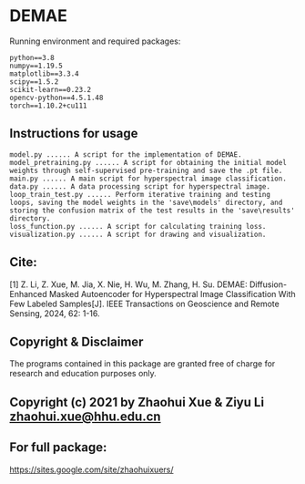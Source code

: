 # DEMAE

Running environment and required packages:
    
    python==3.8
    numpy==1.19.5
    matplotlib==3.3.4
    scipy==1.5.2
    scikit-learn==0.23.2
    opencv-python==4.5.1.48
    torch==1.10.2+cu111

Instructions for usage
---------------------
    model.py ...... A script for the implementation of DEMAE.
    model_pretraining.py ...... A script for obtaining the initial model weights through self-supervised pre-training and save the .pt file.
    main.py ...... A main script for hyperspectral image classification.
    data.py ...... A data processing script for hyperspectral image.
    loop_train_test.py ...... Perform iterative training and testing loops, saving the model weights in the 'save\models' directory, and storing the confusion matrix of the test results in the 'save\results' directory.
    loss_function.py ...... A script for calculating training loss.
    visualization.py ...... A script for drawing and visualization.

Cite:
---------------------
   [1] Z. Li, Z. Xue, M. Jia, X. Nie, H. Wu, M. Zhang, H. Su. DEMAE: Diffusion-Enhanced Masked Autoencoder for Hyperspectral Image Classification With Few Labeled Samples[J]. IEEE Transactions on Geoscience and Remote Sensing, 2024, 62: 1-16.
 
Copyright & Disclaimer
---------------------

   The programs contained in this package are granted free of charge for
   research and education purposes only. 

   Copyright (c) 2021 by Zhaohui Xue & Ziyu Li
   zhaohui.xue@hhu.edu.cn
---------------------
   For full package:
---------------------
   https://sites.google.com/site/zhaohuixuers/

